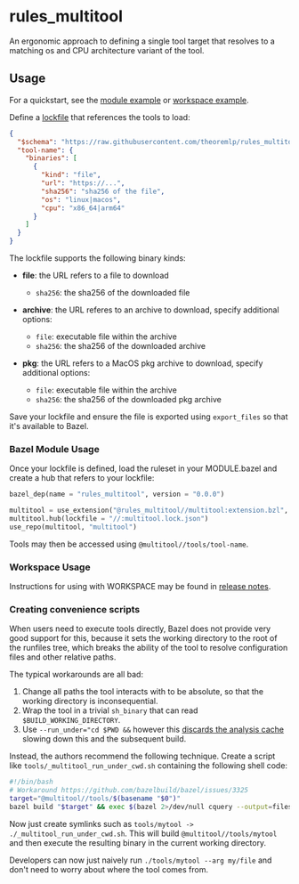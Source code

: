 # rules_multitool

An ergonomic approach to defining a single tool target that resolves to a matching os and CPU architecture variant of the tool.

## Usage

For a quickstart, see the [module example](examples/module/) or [workspace example](examples/workspace/).

Define a [lockfile](lockfile.schema.json) that references the tools to load:

```json
{
  "$schema": "https://raw.githubusercontent.com/theoremlp/rules_multitool/main/lockfile.schema.json",
  "tool-name": {
    "binaries": [
      {
        "kind": "file",
        "url": "https://...",
        "sha256": "sha256 of the file",
        "os": "linux|macos",
        "cpu": "x86_64|arm64"
      }
    ]
  }
}
```

The lockfile supports the following binary kinds:

- **file**: the URL refers to a file to download

  - `sha256`: the sha256 of the downloaded file

- **archive**: the URL referes to an archive to download, specify additional options:

  - `file`: executable file within the archive
  - `sha256`: the sha256 of the downloaded archive

- **pkg**: the URL refers to a MacOS pkg archive to download, specify additional options:

  - `file`: executable file within the archive
  - `sha256`: the sha256 of the downloaded pkg archive

Save your lockfile and ensure the file is exported using `export_files` so that it's available to Bazel.

### Bazel Module Usage

Once your lockfile is defined, load the ruleset in your MODULE.bazel and create a hub that refers to your lockfile:

```python
bazel_dep(name = "rules_multitool", version = "0.0.0")

multitool = use_extension("@rules_multitool//multitool:extension.bzl", "multitool")
multitool.hub(lockfile = "//:multitool.lock.json")
use_repo(multitool, "multitool")
```

Tools may then be accessed using `@multitool//tools/tool-name`.

### Workspace Usage

Instructions for using with WORKSPACE may be found in [release notes](https://github.com/theoremlp/rules_multitool/releases).

### Creating convenience scripts

When users need to execute tools directly, Bazel does not provide very good support for this,
because it sets the working directory to the root of the runfiles tree, which breaks the ability of the tool to resolve configuration files and other relative paths.

The typical workarounds are all bad:

1. Change all paths the tool interacts with to be absolute, so that the working directory is inconsequential.
2. Wrap the tool in a trivial `sh_binary` that can read `$BUILD_WORKING_DIRECTORY`.
3. Use `--run_under="cd $PWD &&` however this [discards the analysis cache] slowing down this and the subsequent build.

Instead, the authors recommend the following technique. Create a script like `tools/_multitool_run_under_cwd.sh` containing the following shell code:

```sh
#!/bin/bash
# Workaround https://github.com/bazelbuild/bazel/issues/3325
target="@multitool//tools/$(basename "$0")"
bazel build "$target" && exec $(bazel 2>/dev/null cquery --output=files "$target") "$@"
```

Now just create symlinks such as `tools/mytool -> ./_multitool_run_under_cwd.sh`.
This will build `@multitool//tools/mytool` and then execute the resulting binary in the current working directory.

Developers can now just naively run `./tools/mytool --arg my/file` and don't need to worry about where the tool comes from.

[discards the analysis cache]: https://github.com/bazelbuild/bazel/issues/10782
